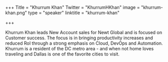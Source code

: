 +++
Title = "Khurrum Khan"
Twitter = "KhurrumHKhan"
image = "khurrum-khan.png"
type = "speaker"
linktitle = "khurrum-khan"

+++

Khurrum Khan leads New Account sales for Newt Global and is focused on Customer success. The focus is in bringing productivity increases and reduced RoI through a strong emphasis on Cloud, DevOps and Automation. Khurrum is a resident of the DC metro area - and when not home loves traveling and Dallas is one of the favorite cities to visit.